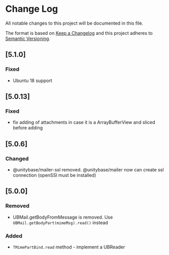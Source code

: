 # Change Log
All notable changes to this project will be documented in this file.

The format is based on [Keep a Changelog](http://keepachangelog.com/)
and this project adheres to [Semantic Versioning](http://semver.org/).

## [5.1.0]
### Fixed
- Ubuntu 18 support

## [5.0.13]
### Fixed
- fix adding of attachments in case it is a ArrayBufferView and sliced before adding

## [5.0.6]
### Changed
- @unitybase/mailer-ssl removed. @unitybase/mailer now can create ssl connection (openSSl must be installed)

## [5.0.0]
### Removed
 - UBMail.getBodyFromMessage is removed. Use `UBMail.getBodyPart(mimeMsg).read()` instead

### Added
 - `TMimePartBind.read` method - implement a UBReader